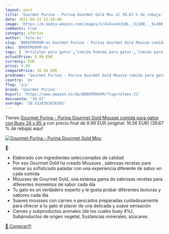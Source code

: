 ```yaml
---
layout: post
title: 'Gourmet Purina - Purina Gourmet Gold Mou al 39.67 % de rebaja'
date: 2021-08-22 12:20:48
image: 'https://m.media-amazon.com/images/I/414veeV2nBL._SL500_._SL400_.jpg'
comments: true
category: ofertas
author: 'tole.es'
slug: 'B00XFMX9VM-es Gourmet Purina - Purina Gourmet Gold Mousse comida para...'
sku: 'B00XFMX9VM-es'
tags: [ 'Artículos para gatos','Comida húmeda para gatos','Comida para gatos','Productos para mascotas','gourmet purina','purina', ]
actualPrice: 9.99 EUR
currency: EUR
price: 9.99
comparePrice: 16.56 EUR
prodname: 'Gourmet Purina - Purina Gourmet Gold Mousse comida para gatos con Buey 24 x 85 g'
country: 'es'
flag: '🇪🇸'
brand: 'Gourmet Purina'
buyurl: 'https://www.amazon.es/dp/B00XFMX9VM/?tag=tolees-21'
descuento: '39.67'
average: '10.5326363636365'
---
```


Tienes [Gourmet Purina - Purina Gourmet Gold Mousse comida para gatos con Buey 24 x 85 g](https://www.amazon.es/dp/B00XFMX9VM/?tag=tolees-21) con precio final de  9.99 EUR (original: 16.56 EUR) (39.67 %  de rebaja) aqui!

[![Gourmet Purina - Purina Gourmet Gold Mou](https://m.media-amazon.com/images/I/414veeV2nBL._SL500_._SL400_.jpg)](https://www.amazon.es/dp/B00XFMX9VM/?tag=tolees-21)

🔎:

- Elaborado con ingredientes seleccionados de calidad
- Por eso Gourmet Gold ha creado Mousses , sabrosas recetas para mimar su sofisticado paladar con una experiencia diferente de sabor en cada comida
- Mousses de Gourmet Gold, una extensa gama de sabrosas recetas para diferentes momentos de sabor cada día
- Tu gato es un verdadero experto y le gusta probar diferentes texturas y sabores cada día
- Suaves mousses con carnes o pescados preparadas cuidadosamente para ofrecer a tu gato el placer de una delicada y suave sensación
- Carnes y subproductos animales (de los cuales buey 4%), Subproductos de origen vegetal, Sustancias minerales, azúcares

[🛒 Comprar!!!](https://www.amazon.es/dp/B00XFMX9VM/?tag=tolees-21)
